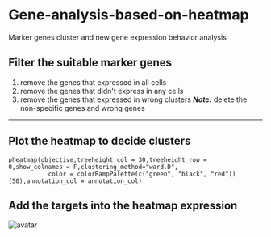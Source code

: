 # Gene-analysis-based-on-heatmap
Marker genes cluster and new gene expression behavior analysis

## Filter the suitable marker genes
1. remove the genes that expressed in all cells
2. remove the genes that didn't express in any cells
3. remove the genes that expressed in wrong clusters
***Note:*** delete the non-specific genes and wrong genes
***

## Plot the heatmap to decide clusters
```
pheatmap(objective,treeheight_col = 30,treeheight_row = 0,show_colnames = F,clustering_method="ward.D",
           color = colorRampPalette(c("green", "black", "red"))(50),annotation_col = annotation_col)
```
## Add the targets into the heatmap expression
![avatar](C:\Users\asus1\Desktop\360截图178003067579120.png)
